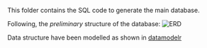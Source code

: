 This folder contains the SQL code to generate the main database.

Following, the _preliminary_ structure of the database:
![ERD](https://github.com/andreacorra/WolfDiet/blob/master/images/ERD_schema2.PNG)  

Data structure have been modelled as shown in [datamodelr](https://github.com/bergant/datamodelr)
